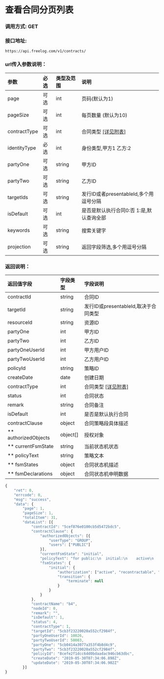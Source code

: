 # 查看合同分页列表

### 调用方式: GET

### 接口地址:

```
https://api.freelog.com/v1/contracts/
```

### url传入参数说明：

| 参数 | 必选 | 类型及范围 | 说明 |
| :--- | :--- | :--- | :--- |
| page | 可选 | int | 页码(默认为1) |
| pageSize | 可选 | int | 每页数量 (默认为10) |
| contractType | 可选 | int | 合同类型 [[详见附表]][合同类型] |
| identityType | 必选 | int | 身份类型,甲方1 乙方:2 |
| partyOne | 可选 | string | 甲方ID |
| partyTwo | 可选 | string | 乙方ID |
| targetIds | 可选 | string | 发行ID或者presentableId,多个用逗号分隔 |
| isDefault | 可选 | int | 是否是默认执行合同0:否 1:是,默认查询全部 |
| keywords | 可选 | string | 搜索关键字 |
| projection | 可选 | string | 返回字段筛选,多个用逗号分隔 |


### 返回说明：

| 返回值字段 | 字段类型 | 字段说明 |
| :--- | :--- | :--- |
| contractId | string | 合同ID |
| targetId | string | 发行ID或presentableId,取决于合同类型 |
| resourceId | string | 资源ID |
| partyOne | int | 甲方ID |
| partyTwo | int | 乙方ID |
| partyOneUserId | int | 甲方用户ID |
| partyTwoUserId | int | 乙方用户ID |
| policyId | string | 策略ID |
| createDate | date | 创建日期 |
| contractType | int | 合同类型 [[详见附表]][合同类型] |
| status | int | 合同状态 |
| remark | string | 合同备注 |
| isDefault | int | 是否是默认执行合同 |
| contractClause | object | 合同策略段具体描述 |
| ** authorizedObjects | object[] | 授权对象 |
| ** currentFsmState | string| 当前状态机状态 |
| ** policyText | string| 策略文本 |
| ** fsmStates | object| 合同状态机描述 |
| ** fsmDeclarations | object| 合同状态机申明数据 |

```js
{
	"ret": 0,
	"errcode": 0,
	"msg": "success",
	"data": {
		"page": 1,
		"pageSize": 1,
		"totalItem": 31,
		"dataList": [{
			"contractId": "5cef876e0100cb5d5472bdc5",
			"contractClause": {
				"authorizedObjects": [{
					"userType": "GROUP",
					"users": ["PUBLIC"]
				}],
				"currentFsmState": "initial",
				"policyText": "for public:\n  initial:\n    active\n    recontractable\n    presentable\n    terminate",
				"fsmStates": {
					"initial": {
						"authorization": ["active", "recontractable", "presentable"],
						"transition": {
							"terminate": null
						}
					}
				}
			},
			"contractName": "b4",
			"nodeId": 0,
			"remark": "",
			"isDefault": 1,
			"status": 4,
			"contractType": 1,
			"targetId": "5cb3f23220020a552cf2984f",
			"partyOneUserId": 10026,
			"partyTwoUserId": 50003,
			"partyOne": "5cb0414a3077a353f4b8d4c9",
			"partyTwo": "5cb3f23220020a552cf2984f",
			"policyId": "8cefe2f1dcc6dd0bdaadac946cb63dbc",
			"createDate": "2019-05-30T07:34:06.898Z",
			"updateDate": "2019-05-30T07:34:06.902Z"
		}]
}
```

[合同类型]: http://localhost:4000/附表/合同类型.html "合同类型"